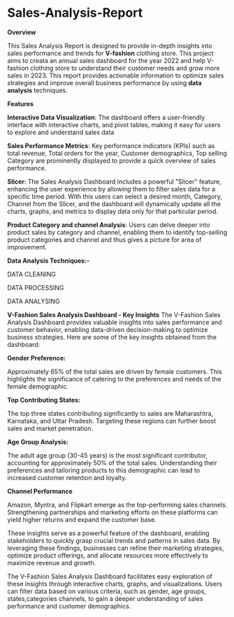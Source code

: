 # Sales-Analysis-Report
**Overview**

This Sales Analysis Report is designed to provide in-depth insights into sales performance and trends for **V-fashion** clothing store. This project aims to creata an annual sales dashboard for the year 2022 and help V-fashion clothing store to understand their customer needs and grow more sales in 2023. This report provides actionable information to optimize sales strategies and improve overall business performance by using **data analysis** techniques.

**Features**

**Interactive Data Visualization**: The dashboard offers a user-friendly interface with interactive charts, and pivot tables, making it easy for users to explore and understand sales data

**Sales Performance Metrics**: Key performance indicators (KPIs) such as total revenue, Total orders for the year, Customer demographics, Top selling Category are prominently displayed to provide a quick overview of sales performance.

**Slicer**: The Sales Analysis Dashboard includes a powerful "Slicer" feature, enhancing the user experience by allowing them to filter sales data for a specific time period. With this users can select a desired month, Category, Channel from the Slicer, and the dashboard will dynamically update all the charts, graphs, and metrics to display data only for that particular period.

**Product Category and channel Analysis**: Users can delve deeper into product sales by category and channel, enabling them to identify top-selling product categories and channel and thus gives a picture for area of improvement.

**Data Analysis Techniques:-** 

  DATA CLEANING
  
  DATA PROCESSING
  
  DATA ANALYSING 
  

  **V-Fashion Sales Analysis Dashboard - Key Insights**
The V-Fashion Sales Analysis Dashboard provides valuable insights into sales performance and customer behavior, enabling data-driven decision-making to optimize business strategies. Here are some of the key insights obtained from the dashboard:

**Gender Preference:**

Approximately 65% of the total sales are driven by female customers. This highlights the significance of catering to the preferences and needs of the female demographic.

**Top Contributing States:**

The top three states contributing significantly to sales are Maharashtra, Karnataka, and Uttar Pradesh. Targeting these regions can further boost sales and market penetration.

**Age Group Analysis:**

The adult age group (30-45 years) is the most significant contributor, accounting for approximately 50% of the total sales. Understanding their preferences and tailoring products to this demographic can lead to increased customer retention and loyalty.

**Channel Performance**

Amazon, Myntra, and Flipkart emerge as the top-performing sales channels. Strengthening partnerships and marketing efforts on these platforms can yield higher returns and expand the customer base.

These insights serve as a powerful feature of the dashboard, enabling stakeholders to quickly grasp crucial trends and patterns in sales data. By leveraging these findings, businesses can refine their marketing strategies, optimize product offerings, and allocate resources more effectively to maximize revenue and growth. 

The V-Fashion Sales Analysis Dashboard facilitates easy exploration of these insights through interactive charts, graphs, and visualizations. Users can filter data based on various criteria, such as gender, age groups, states,categories channels, to gain a deeper understanding of sales performance and customer demographics.


          
